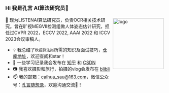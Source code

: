### Hi 我是孔言 AI算法研究员👋
<img src="https://github-readme-stats.vercel.app/api?username=kongyan66&show_icons=true" alt="logo" height="160" align="right" style="margin: 5px; margin-bottom: 20px;" />
 

🔭 现为LISTENAI算法研究员，负责OCR相关技术研究。曾在旷视MEGVII检测组做人体姿态估计研究，担任过CVPR 2022，ECCV 2022, AAAI 2022 和 ICCV 2023会议审稿人。
- 💡 我总结了`秋招算法岗`所需的知识及面试技巧，[仓库地址](https://github.com/kongyan66/CV-Algorithm-Interview-Notes)，欢迎查阅和star！
- 📑 一些学习记录我会发布在 [知乎](https://www.zhihu.com/people/kong-yan-95-61) 和 [CSDN](https://blog.csdn.net/qq_41719643)
- 📷 我喜欢摄影和旅行，拍摄的vlog会发布在 [blibli](https://space.bilibili.com/381558745?spm_id_from=333.1007.0.0)
- 📫 我的邮箱：caihua_sau@163.com，微信公众号：[孔言随想录]()，欢迎沟通交流👋！



